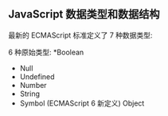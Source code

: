 


## JavaScript 数据类型和数据结构

最新的 ECMAScript 标准定义了 7 种数据类型:

6 种原始类型:
  *Boolean
  * Null
  * Undefined
  * Number
  * String
  * Symbol (ECMAScript 6 新定义)
Object
<!--stackedit_data:
eyJoaXN0b3J5IjpbMTgwMjQ1ODI3M119
-->